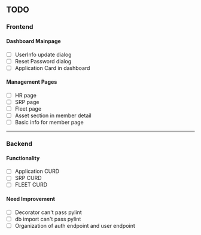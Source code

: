 ## TODO
### Frontend
#### Dashboard Mainpage
- [ ] UserInfo update dialog
- [ ] Reset Password dialog
- [ ] Application Card in dashboard 
#### Management Pages
- [ ] HR page
- [ ] SRP page
- [ ] Fleet page
- [ ] Asset section in member detail
- [ ] Basic info for member page
----
### Backend
#### Functionality
- [ ] Application CURD
- [ ] SRP CURD
- [ ] FLEET CURD
#### Need Improvement
- [ ] Decorator can't pass pylint
- [ ] db import can't pass pylint
- [ ] Organization of auth endpoint and user endpoint 